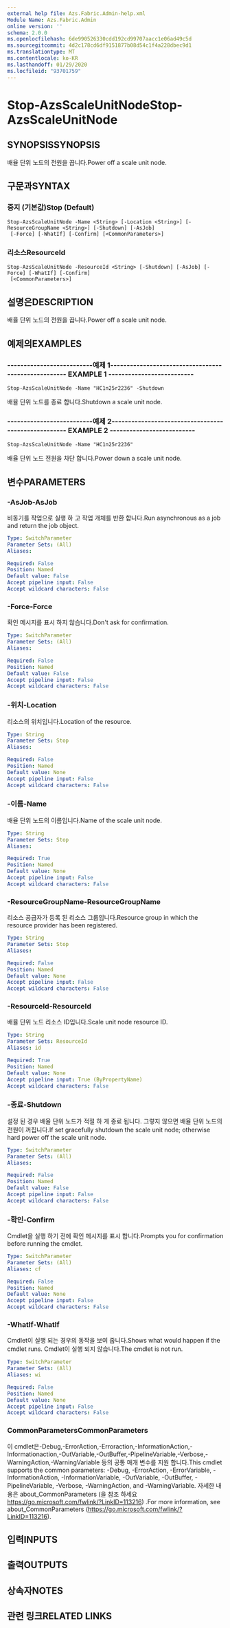 ```yaml
---
external help file: Azs.Fabric.Admin-help.xml
Module Name: Azs.Fabric.Admin
online version: ''
schema: 2.0.0
ms.openlocfilehash: 6de990526330cdd192cd99707aacc1e06ad49c5d
ms.sourcegitcommit: 4d2c178cd6df9151877b08d54c1f4a228dbec9d1
ms.translationtype: MT
ms.contentlocale: ko-KR
ms.lasthandoff: 01/29/2020
ms.locfileid: "93701759"
---
```

# <span data-ttu-id="471a0-101">Stop-AzsScaleUnitNode</span><span class="sxs-lookup"><span data-stu-id="471a0-101">Stop-AzsScaleUnitNode</span></span>

## <span data-ttu-id="471a0-102">SYNOPSIS</span><span class="sxs-lookup"><span data-stu-id="471a0-102">SYNOPSIS</span></span>
<span data-ttu-id="471a0-103">배율 단위 노드의 전원을 끕니다.</span><span class="sxs-lookup"><span data-stu-id="471a0-103">Power off a scale unit node.</span></span>

## <span data-ttu-id="471a0-104">구문과</span><span class="sxs-lookup"><span data-stu-id="471a0-104">SYNTAX</span></span>

### <span data-ttu-id="471a0-105">중지 (기본값)</span><span class="sxs-lookup"><span data-stu-id="471a0-105">Stop (Default)</span></span>
```
Stop-AzsScaleUnitNode -Name <String> [-Location <String>] [-ResourceGroupName <String>] [-Shutdown] [-AsJob]
 [-Force] [-WhatIf] [-Confirm] [<CommonParameters>]
```

### <span data-ttu-id="471a0-106">리소스</span><span class="sxs-lookup"><span data-stu-id="471a0-106">ResourceId</span></span>
```
Stop-AzsScaleUnitNode -ResourceId <String> [-Shutdown] [-AsJob] [-Force] [-WhatIf] [-Confirm]
 [<CommonParameters>]
```

## <span data-ttu-id="471a0-107">설명은</span><span class="sxs-lookup"><span data-stu-id="471a0-107">DESCRIPTION</span></span>
<span data-ttu-id="471a0-108">배율 단위 노드의 전원을 끕니다.</span><span class="sxs-lookup"><span data-stu-id="471a0-108">Power off a scale unit node.</span></span>

## <span data-ttu-id="471a0-109">예제의</span><span class="sxs-lookup"><span data-stu-id="471a0-109">EXAMPLES</span></span>

### <span data-ttu-id="471a0-110">--------------------------예제 1--------------------------</span><span class="sxs-lookup"><span data-stu-id="471a0-110">-------------------------- EXAMPLE 1 --------------------------</span></span>
```
Stop-AzsScaleUnitNode -Name "HC1n25r2236" -Shutdown
```

<span data-ttu-id="471a0-111">배율 단위 노드를 종료 합니다.</span><span class="sxs-lookup"><span data-stu-id="471a0-111">Shutdown a scale unit node.</span></span>

### <span data-ttu-id="471a0-112">--------------------------예제 2--------------------------</span><span class="sxs-lookup"><span data-stu-id="471a0-112">-------------------------- EXAMPLE 2 --------------------------</span></span>
```
Stop-AzsScaleUnitNode -Name "HC1n25r2236"
```

<span data-ttu-id="471a0-113">배율 단위 노드 전원을 차단 합니다.</span><span class="sxs-lookup"><span data-stu-id="471a0-113">Power down a scale unit node.</span></span>

## <span data-ttu-id="471a0-114">변수</span><span class="sxs-lookup"><span data-stu-id="471a0-114">PARAMETERS</span></span>

### <span data-ttu-id="471a0-115">-AsJob</span><span class="sxs-lookup"><span data-stu-id="471a0-115">-AsJob</span></span>
<span data-ttu-id="471a0-116">비동기를 작업으로 실행 하 고 작업 개체를 반환 합니다.</span><span class="sxs-lookup"><span data-stu-id="471a0-116">Run asynchronous as a job and return the job object.</span></span>

```yaml
Type: SwitchParameter
Parameter Sets: (All)
Aliases: 

Required: False
Position: Named
Default value: False
Accept pipeline input: False
Accept wildcard characters: False
```

### <span data-ttu-id="471a0-117">-Force</span><span class="sxs-lookup"><span data-stu-id="471a0-117">-Force</span></span>
<span data-ttu-id="471a0-118">확인 메시지를 표시 하지 않습니다.</span><span class="sxs-lookup"><span data-stu-id="471a0-118">Don't ask for confirmation.</span></span>

```yaml
Type: SwitchParameter
Parameter Sets: (All)
Aliases: 

Required: False
Position: Named
Default value: False
Accept pipeline input: False
Accept wildcard characters: False
```

### <span data-ttu-id="471a0-119">-위치</span><span class="sxs-lookup"><span data-stu-id="471a0-119">-Location</span></span>
<span data-ttu-id="471a0-120">리소스의 위치입니다.</span><span class="sxs-lookup"><span data-stu-id="471a0-120">Location of the resource.</span></span>

```yaml
Type: String
Parameter Sets: Stop
Aliases: 

Required: False
Position: Named
Default value: None
Accept pipeline input: False
Accept wildcard characters: False
```

### <span data-ttu-id="471a0-121">-이름</span><span class="sxs-lookup"><span data-stu-id="471a0-121">-Name</span></span>
<span data-ttu-id="471a0-122">배율 단위 노드의 이름입니다.</span><span class="sxs-lookup"><span data-stu-id="471a0-122">Name of the scale unit node.</span></span>

```yaml
Type: String
Parameter Sets: Stop
Aliases: 

Required: True
Position: Named
Default value: None
Accept pipeline input: False
Accept wildcard characters: False
```

### <span data-ttu-id="471a0-123">-ResourceGroupName</span><span class="sxs-lookup"><span data-stu-id="471a0-123">-ResourceGroupName</span></span>
<span data-ttu-id="471a0-124">리소스 공급자가 등록 된 리소스 그룹입니다.</span><span class="sxs-lookup"><span data-stu-id="471a0-124">Resource group in which the resource provider has been registered.</span></span>

```yaml
Type: String
Parameter Sets: Stop
Aliases: 

Required: False
Position: Named
Default value: None
Accept pipeline input: False
Accept wildcard characters: False
```

### <span data-ttu-id="471a0-125">-ResourceId</span><span class="sxs-lookup"><span data-stu-id="471a0-125">-ResourceId</span></span>
<span data-ttu-id="471a0-126">배율 단위 노드 리소스 ID입니다.</span><span class="sxs-lookup"><span data-stu-id="471a0-126">Scale unit node resource ID.</span></span>

```yaml
Type: String
Parameter Sets: ResourceId
Aliases: id

Required: True
Position: Named
Default value: None
Accept pipeline input: True (ByPropertyName)
Accept wildcard characters: False
```

### <span data-ttu-id="471a0-127">-종료</span><span class="sxs-lookup"><span data-stu-id="471a0-127">-Shutdown</span></span>
<span data-ttu-id="471a0-128">설정 된 경우 배율 단위 노드가 적절 하 게 종료 됩니다. 그렇지 않으면 배율 단위 노드의 전원이 꺼집니다.</span><span class="sxs-lookup"><span data-stu-id="471a0-128">If set gracefully shutdown the scale unit node; otherwise hard power off the scale unit node.</span></span>

```yaml
Type: SwitchParameter
Parameter Sets: (All)
Aliases: 

Required: False
Position: Named
Default value: False
Accept pipeline input: False
Accept wildcard characters: False
```

### <span data-ttu-id="471a0-129">-확인</span><span class="sxs-lookup"><span data-stu-id="471a0-129">-Confirm</span></span>
<span data-ttu-id="471a0-130">Cmdlet을 실행 하기 전에 확인 메시지를 표시 합니다.</span><span class="sxs-lookup"><span data-stu-id="471a0-130">Prompts you for confirmation before running the cmdlet.</span></span>

```yaml
Type: SwitchParameter
Parameter Sets: (All)
Aliases: cf

Required: False
Position: Named
Default value: None
Accept pipeline input: False
Accept wildcard characters: False
```

### <span data-ttu-id="471a0-131">-WhatIf</span><span class="sxs-lookup"><span data-stu-id="471a0-131">-WhatIf</span></span>
<span data-ttu-id="471a0-132">Cmdlet이 실행 되는 경우의 동작을 보여 줍니다.</span><span class="sxs-lookup"><span data-stu-id="471a0-132">Shows what would happen if the cmdlet runs.</span></span>
<span data-ttu-id="471a0-133">Cmdlet이 실행 되지 않습니다.</span><span class="sxs-lookup"><span data-stu-id="471a0-133">The cmdlet is not run.</span></span>

```yaml
Type: SwitchParameter
Parameter Sets: (All)
Aliases: wi

Required: False
Position: Named
Default value: None
Accept pipeline input: False
Accept wildcard characters: False
```

### <span data-ttu-id="471a0-134">CommonParameters</span><span class="sxs-lookup"><span data-stu-id="471a0-134">CommonParameters</span></span>
<span data-ttu-id="471a0-135">이 cmdlet은-Debug,-ErrorAction,-Erroraction,-InformationAction,-Informationaction,-OutVariable,-OutBuffer,-PipelineVariable,-Verbose,-WarningAction,-WarningVariable 등의 공통 매개 변수를 지원 합니다.</span><span class="sxs-lookup"><span data-stu-id="471a0-135">This cmdlet supports the common parameters: -Debug, -ErrorAction, -ErrorVariable, -InformationAction, -InformationVariable, -OutVariable, -OutBuffer, -PipelineVariable, -Verbose, -WarningAction, and -WarningVariable.</span></span> <span data-ttu-id="471a0-136">자세한 내용은 about_CommonParameters (을 참조 하세요 https://go.microsoft.com/fwlink/?LinkID=113216) .</span><span class="sxs-lookup"><span data-stu-id="471a0-136">For more information, see about_CommonParameters (https://go.microsoft.com/fwlink/?LinkID=113216).</span></span>

## <span data-ttu-id="471a0-137">입력</span><span class="sxs-lookup"><span data-stu-id="471a0-137">INPUTS</span></span>

## <span data-ttu-id="471a0-138">출력</span><span class="sxs-lookup"><span data-stu-id="471a0-138">OUTPUTS</span></span>

## <span data-ttu-id="471a0-139">상속자</span><span class="sxs-lookup"><span data-stu-id="471a0-139">NOTES</span></span>

## <span data-ttu-id="471a0-140">관련 링크</span><span class="sxs-lookup"><span data-stu-id="471a0-140">RELATED LINKS</span></span>

